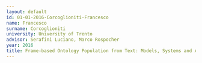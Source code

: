 ```yaml
---
layout: default 
id: 01-01-2016-Corcoglioniti-Francesco
name: Francesco
surname: Corcoglioniti
university: University of Trento
advisor: Serafini Luciano, Marco Rospocher
year: 2016
title: Frame-based Ontology Population from Text: Models, Systems and Applications
---
```

